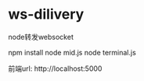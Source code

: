 # ws-dilivery
node转发websocket

npm install
node mid.js
node terminal.js

前端url: http://localhost:5000